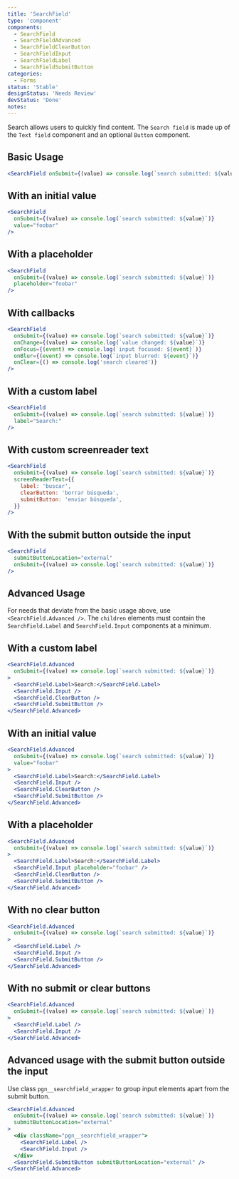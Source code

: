 ```yaml
---
title: 'SearchField'
type: 'component'
components:
  - SearchField
  - SearchFieldAdvanced
  - SearchFieldClearButton
  - SearchFieldInput
  - SearchFieldLabel
  - SearchFieldSubmitButton
categories:
  - Forms
status: 'Stable'
designStatus: 'Needs Review'
devStatus: 'Done'
notes:
---
```


Search allows users to quickly find content. The `Search field` is made up of the `Text field` component and an optional `Button` component.

## Basic Usage

```jsx live
<SearchField onSubmit={(value) => console.log(`search submitted: ${value}`)} />
```

## With an initial value

```jsx live
<SearchField
  onSubmit={(value) => console.log(`search submitted: ${value}`)}
  value="foobar"
/>
```

## With a placeholder

```jsx live
<SearchField
  onSubmit={(value) => console.log(`search submitted: ${value}`)}
  placeholder="foobar"
/>
```

## With callbacks

```jsx live
<SearchField
  onSubmit={(value) => console.log(`search submitted: ${value}`)}
  onChange={(value) => console.log(`value changed: ${value}`)}
  onFocus={(event) => console.log(`input focused: ${event}`)}
  onBlur={(event) => console.log(`input blurred: ${event}`)}
  onClear={() => console.log('search cleared')}
/>
```

## With a custom label

```jsx live
<SearchField
  onSubmit={(value) => console.log(`search submitted: ${value}`)}
  label="Search:"
/>
```

## With custom screenreader text

```jsx live
<SearchField
  onSubmit={(value) => console.log(`search submitted: ${value}`)}
  screenReaderText={{
    label: 'buscar',
    clearButton: 'borrar búsqueda',
    submitButton: 'enviar búsqueda',
  }}
/>
```

## With the submit button outside the input

```jsx live
<SearchField
  submitButtonLocation="external"
  onSubmit={(value) => console.log(`search submitted: ${value}`)}
/>
```

## Advanced Usage

For needs that deviate from the basic usage above, use `<SearchField.Advanced />`. The `children` elements must contain the `SearchField.Label` and `SearchField.Input` components at a minimum.

## With a custom label

```jsx live
<SearchField.Advanced
  onSubmit={(value) => console.log(`search submitted: ${value}`)}
>
  <SearchField.Label>Search:</SearchField.Label>
  <SearchField.Input />
  <SearchField.ClearButton />
  <SearchField.SubmitButton />
</SearchField.Advanced>
```

## With an initial value

```jsx live
<SearchField.Advanced
  onSubmit={(value) => console.log(`search submitted: ${value}`)}
  value="foobar"
>
  <SearchField.Label>Search:</SearchField.Label>
  <SearchField.Input />
  <SearchField.ClearButton />
  <SearchField.SubmitButton />
</SearchField.Advanced>
```

## With a placeholder

```jsx live
<SearchField.Advanced
  onSubmit={(value) => console.log(`search submitted: ${value}`)}
>
  <SearchField.Label>Search:</SearchField.Label>
  <SearchField.Input placeholder="foobar" />
  <SearchField.ClearButton />
  <SearchField.SubmitButton />
</SearchField.Advanced>
```

## With no clear button

```jsx live
<SearchField.Advanced
  onSubmit={(value) => console.log(`search submitted: ${value}`)}
>
  <SearchField.Label />
  <SearchField.Input />
  <SearchField.SubmitButton />
</SearchField.Advanced>
```

## With no submit or clear buttons

```jsx live
<SearchField.Advanced
  onSubmit={(value) => console.log(`search submitted: ${value}`)}
>
  <SearchField.Label />
  <SearchField.Input />
</SearchField.Advanced>
```

## Advanced usage with the submit button outside the input

Use class `pgn__searchfield_wrapper` to group input elements apart from the submit button.

```jsx live
<SearchField.Advanced
  onSubmit={(value) => console.log(`search submitted: ${value}`)}
  submitButtonLocation="external"
>
  <div className="pgn__searchfield_wrapper">
    <SearchField.Label />
    <SearchField.Input />
  </div>
  <SearchField.SubmitButton submitButtonLocation="external" />
</SearchField.Advanced>
```
